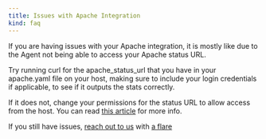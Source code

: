 ```yaml
---
title: Issues with Apache Integration
kind: faq
---
```


If you are having issues with your Apache integration, it is mostly like due to the Agent not being able to access your Apache status URL.

Try running curl for the apache_status_url that you have in your apache.yaml file on your host, making sure to include your login credentials if applicable, to see if it outputs the stats correctly.

If it does not, change your permissions for the status URL to allow access from the host. You can read [this article](http://httpd.apache.org/docs/2.2/mod/mod_status.html) for more info.

If you still have issues, [reach out to us](/help) with [a flare](/agent/faq/send-logs-and-configs-to-datadog-via-flare-command)